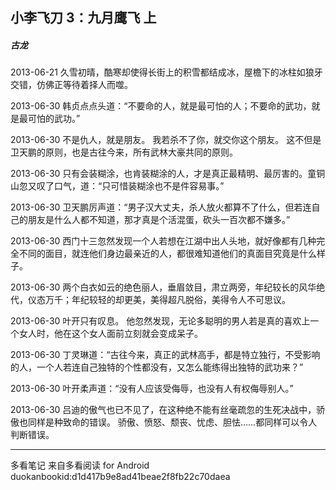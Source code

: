 ## 小李飞刀 3：九月鹰飞 上
##### 古龙
 
2013-06-21
久雪初晴，酷寒却使得长街上的积雪都结成冰，屋檐下的冰柱如狼牙交错，仿佛正等待着择人而噬。
 
2013-06-30
韩贞点点头道：“不要命的人，就是最可怕的人；不要命的武功，就是最可怕的武功。”
 
2013-06-30
不是仇人，就是朋友。 我若杀不了你，就交你这个朋友。 这不但是卫天鹏的原则，也是古往今来，所有武林大豪共同的原则。
 
2013-06-30
只有会装糊涂，也肯装糊涂的人，才是真正最精明、最厉害的。童铜山忽又叹了口气，道：“只可惜装糊涂也不是件容易事。”
 
2013-06-30
卫天鹏厉声道：“男子汉大丈夫，杀人放火都算不了什么，但若连自己的朋友是什么人都不知道，那才真是个活混蛋，砍头一百次都不嫌多。”
 
2013-06-30
西门十三忽然发现一个人若想在江湖中出人头地，就好像都有几种完全不同的面目，就连他们身边最亲近的人，都很难知道他们的真面目究竟是什么样子。
 
2013-06-30
两个白衣如云的绝色丽人，垂眉敛目，肃立两旁，年纪较长的风华绝代，仪态万千；年纪较轻的却更美，美得超凡脱俗，美得令人不可思议。
 
2013-06-30
叶开只有叹息。 他忽然发现，无论多聪明的男人若是真的喜欢上一个女人时，他在这个女人面前立刻就会变成呆子。
 
2013-06-30
丁灵琳道：“古往今来，真正的武林高手，都是特立独行，不受影响的人，一个人若连自己独特的个性都没有，又怎么能练得出独特的武功来？”
 
2013-06-30
叶开柔声道：“没有人应该受侮辱，也没有人有权侮辱别人。”
 
2013-06-30
吕迪的傲气也已不见了，在这种绝不能有丝毫疏忽的生死决战中，骄傲也同样是种致命的错误。 骄傲、愤怒、颓丧、忧虑、胆怯……都同样可以令人判断错误。
* * *
多看笔记 来自多看阅读 for Android
duokanbookid:d1d417b9e8ad41beae2f8fb22c70daea